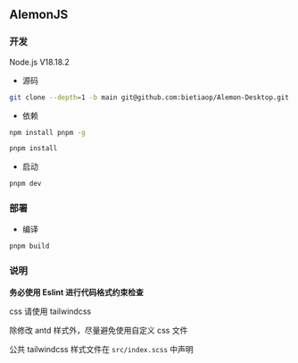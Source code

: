 ## AlemonJS

### 开发

Node.js V18.18.2

- 源码

```sh
git clone --depth=1 -b main git@github.com:bietiaop/Alemon-Desktop.git
```

- 依赖

```sh
npm install pnpm -g
```

```sh
pnpm install
```

- 启动

```sh
pnpm dev
```

### 部署

- 编译

```sh
pnpm build
```

### 说明

**务必使用 Eslint 进行代码格式约束检查**

css 请使用 tailwindcss

除修改 antd 样式外，尽量避免使用自定义 css 文件

公共 tailwindcss 样式文件在 `src/index.scss` 中声明
